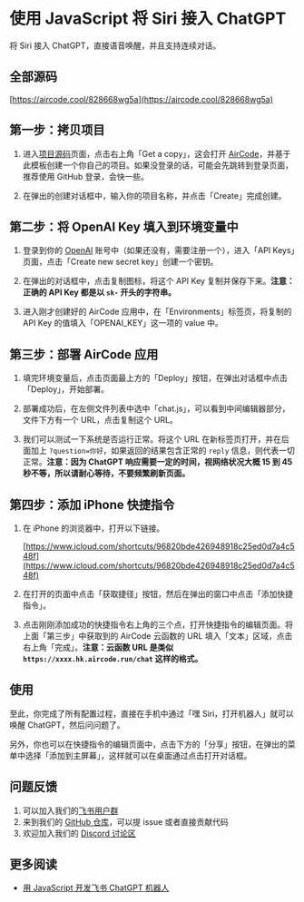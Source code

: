 # 使用 JavaScript 将 Siri 接入 ChatGPT

将 Siri 接入 ChatGPT，直接语音唤醒，并且支持连续对话。

<p align="center"><ACImage src="/_for_demos/errJ-DCavN.1678960179433_4ldns6dksyd.jpeg" width="280" /></p>

## 全部源码

[https://aircode.cool/828668wg5a](https://aircode.cool/828668wg5a)

## 第一步：拷贝项目

1. 进入[项目源码](https://aircode.cool/828668wg5a)页面，点击右上角「Get a copy」，这会打开 [AirCode](https://aircode.io)，并基于此模板创建一个你自己的项目。如果没登录的话，可能会先跳转到登录页面，推荐使用 GitHub 登录，会快一些。

    <p align="center"><ACImage src="/_for_demos/7iBqrpbrMR.1678961115282_5j58e0jj3ek.jpeg" width="553" /></p>

2. 在弹出的创建对话框中，输入你的项目名称，并点击「Create」完成创建。

    <p align="center"><ACImage src="/_for_demos/QjOIQhLQRE.1678963311215_jz5wtb8616.jpeg" width="532" /></p>

    <p align="center"><ACImage src="/_for_demos/iKHNywGlC6.1678964136978_8c0scefyhgs.jpeg" width="1469" /></p>

## 第二步：将 OpenAI Key 填入到环境变量中

1. 登录到你的 [OpenAI](https://platform.openai.com/) 账号中（如果还没有，需要注册一个），进入「API Keys」页面，点击「Create new secret key」创建一个密钥。

    <p align="center"><ACImage src="/_for_demos/cXHixpCmmM.1678963697117_a47i0h0bx7m.jpeg" width="1112" /></p>

2. 在弹出的对话框中，点击复制图标，将这个 API Key 复制并保存下来。**注意：正确的 API Key 都是以 `sk-` 开头的字符串。**

    <p align="center"><ACImage src="/_for_demos/pjtbwPn8SZ.1678963833926_ym91lypfua.jpeg" width="534" /></p>

3. 进入刚才创建好的 AirCode 应用中，在「Environments」标签页，将复制的 API Key 的值填入「OPENAI_KEY」这一项的 value 中。

    <p align="center"><ACImage src="/_for_demos/q6poKOBInJ.1678965860730_lbyqxujhw5d.jpeg" width="420" /></p>

## 第三步：部署 AirCode 应用

1. 填完环境变量后，点击页面最上方的「Deploy」按钮，在弹出对话框中点击「Deploy」，开始部署。

    <p align="center"><ACImage src="/_for_demos/Vw259mD5Ql.1678966093481_q459dr9sah.jpeg" width="673" /></p>

2. 部署成功后，在左侧文件列表中选中「chat.js」，可以看到中间编辑器部分，文件下方有一个 URL，点击复制这个 URL。

    <p align="center"><ACImage src="/_for_demos/k-5rOSznFW.1678966220369_a00sivzz5fw.jpeg" width="635" /></p>

3. 我们可以测试一下系统是否运行正常。将这个 URL 在新标签页打开，并在后面加上 `?question=你好`，如果返回的结果包含正常的 `reply` 信息，则代表一切正常。**注意：因为 ChatGPT 响应需要一定的时间，视网络状况大概 15 到 45 秒不等，所以请耐心等待，不要频繁刷新页面。**

    <p align="center"><ACImage src="/_for_demos/RipZ_OJve0.1678967439515_2yekizmozer.jpeg" width="667" /></p>

## 第四步：添加 iPhone 快捷指令

1. 在 iPhone 的浏览器中，打开以下链接。

    [https://www.icloud.com/shortcuts/96820bde426948918c25ed0d7a4c548f](https://www.icloud.com/shortcuts/96820bde426948918c25ed0d7a4c548f)

2. 在打开的页面中点击「获取捷径」按钮，然后在弹出的窗口中点击「添加快捷指令」。

    <p align="center"><ACImage src="/_for_demos/yvKtxGuFPq.1678968859522_kpe6swgobd.jpeg" width="280" /> <ACImage src="/_for_demos/abGZmCNVv1.1678969088799_rmddraoxfv9.jpeg" width="280" /></p>

3. 点击刚刚添加成功的快捷指令右上角的三个点，打开快捷指令的编辑页面。将上面「第三步」中获取到的 AirCode 云函数的 URL 填入「文本」区域，点击右上角「完成」。**注意：云函数 URL 是类似 `https://xxxx.hk.aircode.run/chat` 这样的格式。**

    <p align="center"><ACImage src="/_for_demos/npLd_synKw.1678969398038_x2798jq1qfm.jpeg" width="280" /> <ACImage src="/_for_demos/Esy7zNI3Q1.1678969555549_rd7ay1qh7ll.jpeg" width="280" /></p>

## 使用

至此，你完成了所有配置过程，直接在手机中通过「嘿 Siri，打开机器人」就可以唤醒 ChatGPT，然后问问题了。

<p align="center"><ACImage src="/_for_demos/errJ-DCavN.1678960179433_4ldns6dksyd.jpeg" width="280" /></p>

另外，你也可以在快捷指令的编辑页面中，点击下方的「分享」按钮，在弹出的菜单中选择「添加到主屏幕」，这样就可以在桌面通过点击打开对话框。

<p align="center"><ACImage src="/_for_demos/EOCMiSlTQd.1678973191167_6m66gudre3a.jpeg" width="280" /> <ACImage src="/_for_demos/J_jGyCyi99.1678969998197_e78fjwawq76.jpeg" width="280" /></p>

## 问题反馈
  1. 可以加入我们的[飞书用户群](https://applink.feishu.cn/client/chat/chatter/add_by_link?link_token=6dem4ab3-d523-4562-9c63-9fb46d565b10)
  2. 来到我们的 [GitHub 仓库](https://github.com/aircodelabs/aircode)，可以提 issue 或者直接贡献代码
  3. 欢迎加入我们的 [Discord 讨论区](https://discord.com/invite/XrMVdYdEuY)

## 更多阅读
- [用 JavaScript 开发飞书 ChatGPT 机器人](/tutorials/feishu-chatgpt)
